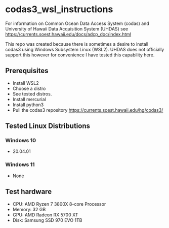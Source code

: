 # codas3_wsl_instructions
For information on Common Ocean Data Access System (codas) and University of Hawaii Data Acquisition System (UHDAS) see https://currents.soest.hawaii.edu/docs/adcp_doc/index.html 

This repo was created because there is sometimes a desire to install codas3 using Windows Subsystem Linux (WSL2).  UHDAS does not officially support this however for convenience I have tested this capability here. 

## Prerequisites
* Install WSL2
* Choose a distro
* See tested distros.
* Install mercurial
* Install python3
* Pull the codas3 repository https://currents.soest.hawaii.edu/hg/codas3/

## Tested Linux Distributions
### Windows 10
* 20.04.01

### Windows 11
* None

## Test hardware
* CPU: AMD Ryzen 7 3800X 8-core Processor
* Memory: 32 GB
* GPU: AMD Radeon RX 5700 XT
* Disk: Samsung SSD 970 EVO 1TB

